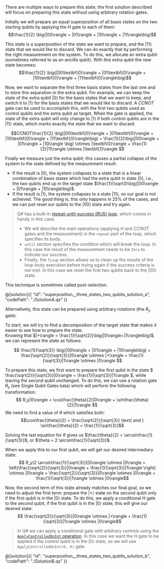 There are multiple ways to prepare this state; the first solution described will focus on preparing this state without using arbitrary rotation gates. 

Initially we will prepare an equal superposition of all basis states on the two starting qubits by applying the $H$ gate to each of them: 
$$\frac{1}{2} \big(|00\rangle + |01\rangle + |10\rangle + |11\rangle\big)$$

This state is a superposition of the state we want to prepare, and the $|11\rangle$ state that we would like to discard. 
We can do exactly that by performing the right measurement on the system. To do this, we allocate an extra qubit (sometimes referred to as an *ancilla* qubit). With this extra qubit the new state becomes: 
$$\frac{1}{2} \big(|00\textbf{0}\rangle + |01\textbf{0}\rangle + |10\textbf{0}\rangle + |11\textbf{0}\rangle\big)$$

Now, we want to separate the first three basis states from the last one and to store this separation in the extra qubit. 
For example, we can keep the state of the extra qubit $|0\rangle$ for the basis states that we want to keep, and switch it to $|1\rangle$ for the basis states that we would like to discard. 
A $CCNOT$ gate can be used to accomplish this, with the first two qubits used as control qubits and the extra qubit as target. 
When the gate is applied, the state of the extra qubit will only change to $|1\rangle$ if both control qubits are in the $|11\rangle$ state, which marks exactly the state that we want to discard:

$$CCNOT\frac{1}{2} \big(|00\textbf{0}\rangle + |01\textbf{0}\rangle + |10\textbf{0}\rangle + |11\textbf{0}\rangle\big) = 
\frac{1}{2}\big(|00\rangle + |01\rangle + |10\rangle \big) \otimes |\textbf{0}\rangle + \frac{1}{2}|11\rangle \otimes |\textbf{1}\rangle $$

Finally we measure just the extra qubit; this causes a partial collapse of the system to the state defined by the measurement result:
* If the result is $|0\rangle$, the system collapses to a state that is a linear combination of basis states which had the extra qubit in state $|0\rangle$, i.e., the two qubits end up in the target state $\frac{1}{\sqrt3}\big(|00\rangle + |01\rangle + |10\rangle\big)$. 
* If the result is $|1\rangle$, the system collapses to a state $|11\rangle$, so our goal is not achieved. The good thing is, this only happens in 25% of the cases, and we can just reset our qubits to the $|00\rangle$ state and try again.

> Q# has a built-in [repeat-until-success (RUS) loop](https://learn.microsoft.com/azure/quantum/user-guide/language/expressions/conditionalloops#repeat-expression), which comes in handy in this case. 
> * We will describe the main operations (applying $H$ and $CCNOT$ gates and the measurement) in the `repeat` part of the loop, which specifies its body.  
> * `until` section specifies the condition which will break the loop. In this case the result of the measurement needs to be `Zero` to indicate our success.  
> * Finally, the `fixup` section allows us to clean up the results of the loop body execution before trying again if the success criteria is not met. In this case we reset the first two qubits back to the $|00\rangle$ state.

This technique is sometimes called post-selection.

@[solution]({
    "id": "superposition__three_states_two_qubits_solution_a",
    "codePath": "./SolutionA.qs"
})

Alternatively, this state can be prepared using arbitrary rotations (the $R_y$ gate). 

To start, we will try to find a decomposition of the target state that makes it easier to see how to prepare the state.  
Knowing that $|+\rangle = \frac{1}{\sqrt{2}}\big(|0\rangle+|1\rangle\big)$, we can represent the state as follows:

$$ \frac{1}{\sqrt{3}} \big(|00\rangle + |01\rangle + |10\rangle\big) = \frac{\sqrt{2}}{\sqrt{3}}|0\rangle \otimes |+\rangle + \frac{1}{\sqrt{3}}|1\rangle \otimes |0\rangle $$ 

To prepare this state, we first want to prepare the first qubit in the state $ \frac{\sqrt{2}}{\sqrt{3}}|0\rangle + \frac{1}{\sqrt{3}}|1\rangle $, while leaving the second qubit unchanged. 
To do this, we can use a rotation gate $R_y$ (see Single Qubit Gates kata) which will perform the following transformation:
$$ R_y|0\rangle = \cos\frac{\theta}{2}|0\rangle + \sin\frac{\theta}{2}|1\rangle $$
We need to find a value of $\theta$ which satisfies both: 
$$\cos\frac{\theta}{2} = \frac{\sqrt{2}}{\sqrt{3}} \text{ and } \sin\frac{\theta}{2} = \frac{1}{\sqrt{3}}$$

Solving the last equation for $\theta$ gives us $\frac{\theta}{2} = \arcsin\frac{1}{\sqrt{3}}$, or $\theta = 2 \arcsin\frac{1}{\sqrt{3}}$.

When we apply this to our first qubit, we will get our desired intermediary state:
$$ R_y(2 \arcsin\frac{1}{\sqrt{3}})|0\rangle \otimes |0\rangle = 
\left(\frac{\sqrt{2}}{\sqrt{3}}|0\rangle + \frac{1}{\sqrt{3}}|1\rangle \right) \otimes |0\rangle = 
\frac{\sqrt{2}}{\sqrt{3}}|0\rangle \otimes |0\rangle + \frac{1}{\sqrt{3}}|1\rangle \otimes |0\rangle$$

Now, the second term of this state already matches our final goal, so we need to adjust the first term: 
prepare the $|+\rangle$ state on the second qubit only if the first qubit is in the $|0\rangle$ state. 
To do this, we apply a conditional $H$ gate to the second qubit, if the first qubit is in the $|0\rangle$ state, this will give our desired state:
$$ \frac{\sqrt{2}}{\sqrt{3}}|0\rangle \otimes |+\rangle + \frac{1}{\sqrt{3}}|1\rangle \otimes |0\rangle$$

> In Q# we can apply a conditional gate with arbitrary controls using the [`ApplyControlledOnInt` operation](https://learn.microsoft.com/qsharp/api/qsharp-lang/microsoft.quantum.canon/applycontrolledonint). 
> In this case we want the $H$ gate to be applied if the control qubit is in the $|0\rangle$ state, so we will use `ApplyControlledOnInt(0, H)` gate.

@[solution]({
    "id": "superposition__three_states_two_qubits_solution_b",
    "codePath": "./SolutionB.qs"
})
